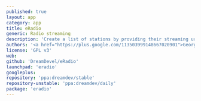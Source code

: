 ```yaml
---
published: true
layout: app
category: app
title: eRadio
generic: Radio streaming
description: 'Create a list of stations by providing their streaming url and then listen to them.'
authors: '<a href="https://plus.google.com/113503999148667020901">George Sofianos</a>'
license: 'GPL v3'
web:
github: 'DreamDevel/eRadio'
launchpad: 'eradio'
googleplus:
repository: 'ppa:dreamdev/stable'
repository-unstable: 'ppa:dreamdev/daily'
package: 'eradio'
---
```

